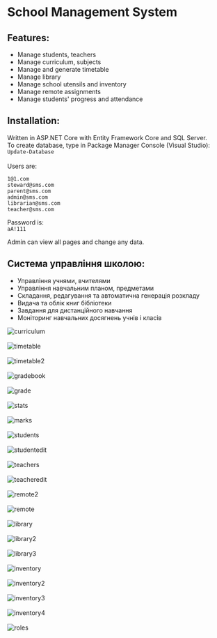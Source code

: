 ﻿School Management System<br />
==============================
Features:<br />
---------------
- Manage students, teachers
- Manage curriculum, subjects
- Manage and generate timetable
- Manage library
- Manage school utensils and inventory
- Manage remote assignments
- Manage students' progress and attendance

Installation:<br />
---------------
Written in ASP.NET Core with Entity Framework Core and SQL Server.<br />
To create database, type in Package Manager Console (Visual Studio):<br />
`Update-Database`<br /><br />
Users are:
```
1@1.com
steward@sms.com
parent@sms.com
admin@sms.com
librarian@sms.com
teacher@sms.com
```
Password is:<br />
`aA!111`

Admin can view all pages and change any data.

Система управління школою:<br />
---------------------------------
- Управління учнями, вчителями
- Управління навчальним планом, предметами
- Складання, редагування та автоматична генерація розкладу
- Видача та облік книг бібліотеки
- Завдання для дистанційного навчання
- Моніторинг навчальних досягнень учнів і класів

![curriculum](screenshots/curriculum.png)<br /><br />
![timetable](screenshots/timetable.png)<br /><br />
![timetable2](screenshots/timetable2.png)<br /><br />
![gradebook](screenshots/gradebook.png)<br /><br />
![grade](screenshots/grade.png)<br /><br />
![stats](screenshots/stats.png)<br /><br />
![marks](screenshots/marks.png)<br /><br />
![students](screenshots/students.png)<br /><br />
![studentedit](screenshots/studentedit.png)<br /><br />
![teachers](screenshots/teachers.png)<br /><br />
![teacheredit](screenshots/teacheredit.png)<br /><br />
![remote2](screenshots/remote2.png)<br /><br />
![remote](screenshots/remote.png)<br /><br />
![library](screenshots/library.png)<br /><br />
![library2](screenshots/library2.png)<br /><br />
![library3](screenshots/library3.png)<br /><br />
![inventory](screenshots/inventory.png)<br /><br />
![inventory2](screenshots/inventory2.png)<br /><br />
![inventory3](screenshots/inventory3.png)<br /><br />
![inventory4](screenshots/inventory4.png)<br /><br />
![roles](screenshots/roles.png)<br /><br />